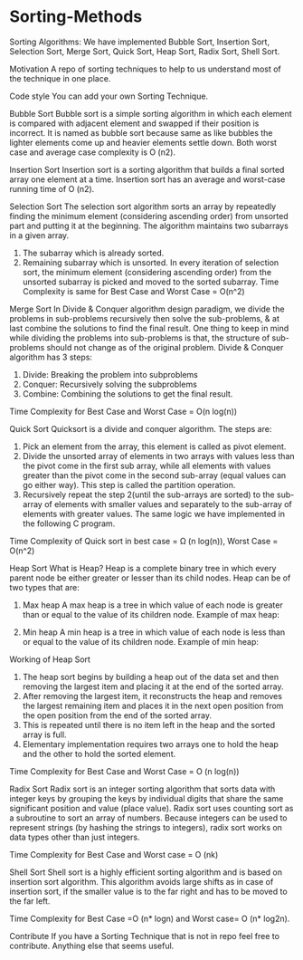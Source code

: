# Sorting-Methods
Sorting Algorithms:
We have implemented Bubble Sort, Insertion Sort, Selection Sort, Merge Sort, Quick Sort, Heap Sort, Radix Sort, Shell Sort.

Motivation
A repo of sorting techniques to help to us understand most of the technique in one place.

Code style
You can add your own Sorting Technique.

Bubble Sort
Bubble sort is a simple sorting algorithm in which each element is compared with adjacent element and swapped if their position is incorrect. It is named as bubble sort because same as like bubbles the lighter elements come up and heavier elements settle down.
Both worst case and average case complexity is O (n2).
 
Insertion Sort
Insertion sort is a sorting algorithm that builds a final sorted array one element at a time.
Insertion sort has an average and worst-case running time of O (n2).
 
Selection Sort
The selection sort algorithm sorts an array by repeatedly finding the minimum element (considering ascending order) from unsorted part and putting it at the beginning. The algorithm maintains two subarrays in a given array.
1) The subarray which is already sorted.
2) Remaining subarray which is unsorted.
In every iteration of selection sort, the minimum element (considering ascending order) from the unsorted subarray is picked and moved to the sorted subarray.
Time Complexity is same for Best Case and Worst Case =  O(n^2)
 
Merge Sort
In Divide & Conquer algorithm design paradigm, we divide the problems in sub-problems recursively then solve the sub-problems, & at last combine the solutions to find the final result.
One thing to keep in mind while dividing the problems into sub-problems is that, the structure of sub-problems should not change as of the original problem.
Divide & Conquer algorithm has 3 steps:
1. Divide: Breaking the problem into subproblems
2. Conquer: Recursively solving the subproblems
3. Combine: Combining the solutions to get the final result.

Time Complexity for Best Case and Worst  Case = O(n log(n))
 
Quick Sort
Quicksort is a divide and conquer algorithm.
The steps are: 
1) Pick an element from the array, this element is called as pivot element.
2) Divide the unsorted array of elements in two arrays with values less than the pivot come in the first sub array, while all elements with values greater than the pivot come in the second sub-array (equal values can go either way). This step is called the partition operation.
3) Recursively repeat the step 2(until the sub-arrays are sorted) to the sub-array of elements with smaller values and separately to the sub-array of elements with greater values. The same logic we have implemented in the following C program.

Time Complexity of Quick sort in best case = Ω (n log(n)), Worst Case = O(n^2)
 
Heap Sort
What is Heap?
Heap is a complete binary tree in which every parent node be either greater or lesser than its child nodes. Heap can be of two types that are:
1) Max heap
A max heap is a tree in which value of each node is greater than or equal to the value of its children node.
Example of max heap:
 
2) Min heap
A min heap is a tree in which value of each node is less than or equal to the value of its children node.
Example of min heap:
 
Working of Heap Sort
1.	The heap sort begins by building a heap out of the data set and then removing the largest item and placing it at the end of the sorted array.
2.	After removing the largest item, it reconstructs the heap and removes the largest remaining item and places it in the next open position from the open position from the end of the sorted array.
3.	This is repeated until there is no item left in the heap and the sorted array is full.
4.	Elementary implementation requires two arrays one to hold the heap and the other to hold the sorted element.

Time Complexity for Best Case and Worst Case = O (n log(n))
 
Radix Sort
Radix sort is an integer sorting algorithm that sorts data with integer keys by grouping the keys by individual digits that share the same significant position and value (place value). Radix sort uses counting sort as a subroutine to sort an array of numbers. Because integers can be used to represent strings (by hashing the strings to integers), radix sort works on data types other than just integers.

Time Complexity for Best Case and Worst case = O (nk)
 
Shell Sort
Shell sort is a highly efficient sorting algorithm and is based on insertion sort algorithm. This algorithm avoids large shifts as in case of insertion sort, if the smaller value is to the far right and has to be moved to the far left.

Time Complexity for Best Case =O (n* logn) and Worst case= O (n* log2n).
 
Contribute
If you have a Sorting Technique that is not in repo feel free to contribute.
Anything else that seems useful.
